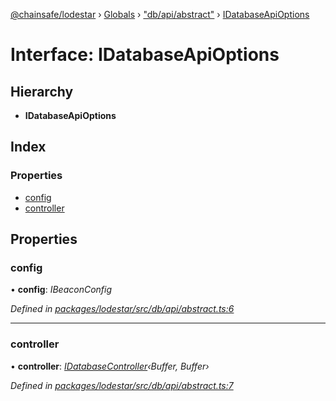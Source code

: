 [@chainsafe/lodestar](../README.md) › [Globals](../globals.md) › ["db/api/abstract"](../modules/_db_api_abstract_.md) › [IDatabaseApiOptions](_db_api_abstract_.idatabaseapioptions.md)

# Interface: IDatabaseApiOptions

## Hierarchy

* **IDatabaseApiOptions**

## Index

### Properties

* [config](_db_api_abstract_.idatabaseapioptions.md#config)
* [controller](_db_api_abstract_.idatabaseapioptions.md#controller)

## Properties

###  config

• **config**: *IBeaconConfig*

*Defined in [packages/lodestar/src/db/api/abstract.ts:6](https://github.com/ChainSafe/lodestar/blob/9ad0d0ff3/packages/lodestar/src/db/api/abstract.ts#L6)*

___

###  controller

• **controller**: *[IDatabaseController](_db_controller_interface_.idatabasecontroller.md)‹Buffer, Buffer›*

*Defined in [packages/lodestar/src/db/api/abstract.ts:7](https://github.com/ChainSafe/lodestar/blob/9ad0d0ff3/packages/lodestar/src/db/api/abstract.ts#L7)*
